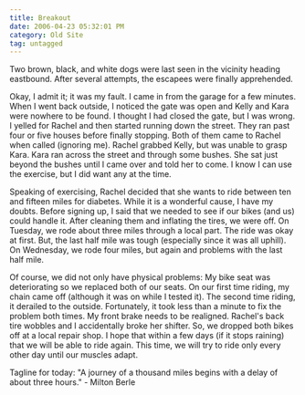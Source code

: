 ```yaml
---
title: Breakout
date: 2006-04-23 05:32:01 PM
category: Old Site
tag: untagged
---
```


Two brown, black, and white dogs were last seen in the vicinity heading eastbound. After several attempts, the escapees were finally apprehended.

Okay, I admit it; it was my fault. I came in from the garage for a few minutes. When I went back outside, I noticed the gate was open and Kelly and Kara were nowhere to be found. I thought I had closed the gate, but I was wrong. I yelled for Rachel and then started running down the street. They ran past four or five houses before finally stopping. Both of them came to Rachel when called (ignoring me). Rachel grabbed Kelly, but was unable to grasp Kara. Kara ran across the street and through some bushes. She sat just beyond the bushes until I came over and told her to come. I know I can use the exercise, but I did want any at the time.

Speaking of exercising, Rachel decided that she wants to ride between ten and fifteen miles for diabetes. While it is a wonderful cause, I have my doubts. Before signing up, I said that we needed to see if our bikes (and us) could handle it. After cleaning them and inflating the tires, we were off. On Tuesday, we rode about three miles through a local part. The ride was okay at first. But, the last half mile was tough (especially since it was all uphill). On Wednesday, we rode four miles, but again and problems with the last half mile.

Of course, we did not only have physical problems: My bike seat was deteriorating so we replaced both of our seats. On our first time riding, my chain came off (although it was on while I tested it). The second time riding, it derailed to the outside. Fortunately, it took less than a minute to fix the problem both times. My front brake needs to be realigned. Rachel's back tire wobbles and I accidentally broke her shifter. So, we dropped both bikes off at a local repair shop. I hope that within a few days (if it stops raining) that we will be able to ride again. This time, we will try to ride only every other day until our muscles adapt.

Tagline for today: "A journey of a thousand miles begins with a delay of about three hours." - Milton Berle
